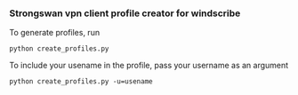 ### Strongswan vpn client profile creator for windscribe

To generate profiles, run 

`python create_profiles.py`

To include your usename in the profile, pass your username as an argument

`python create_profiles.py -u=usename`

